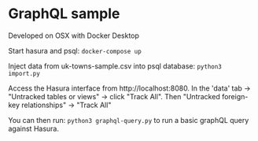 # GraphQL sample

Developed on OSX with Docker Desktop

Start hasura and psql:
`docker-compose up`

Inject data from uk-towns-sample.csv into psql database:
`python3 import.py`

Access the Hasura interface from http://localhost:8080. In the 'data' tab ->
"Untracked tables or views" -> click "Track All". Then 
"Untracked foreign-key relationships" -> "Track All"

You can then run:
`python3 graphql-query.py` to run a basic graphQL query against Hasura.


